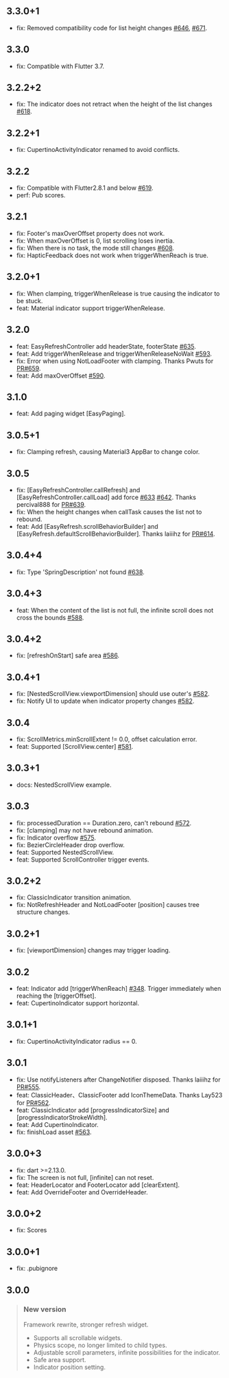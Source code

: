 ## 3.3.0+1
- fix: Removed compatibility code for list height changes [#646](https://github.com/xuelongqy/flutter_easy_refresh/issues/646), [#671](https://github.com/xuelongqy/flutter_easy_refresh/issues/671).

## 3.3.0
- fix: Compatible with Flutter 3.7.

## 3.2.2+2
- fix: The indicator does not retract when the height of the list changes [#618](https://github.com/xuelongqy/flutter_easy_refresh/issues/618).

## 3.2.2+1
- fix: CupertinoActivityIndicator renamed to avoid conflicts.

## 3.2.2
- fix: Compatible with Flutter2.8.1 and below [#619](https://github.com/xuelongqy/flutter_easy_refresh/issues/619).
- perf: Pub scores.

## 3.2.1
- fix: Footer's maxOverOffset property does not work.
- fix: When maxOverOffset is 0, list scrolling loses inertia.
- fix: When there is no task, the mode still changes [#608](https://github.com/xuelongqy/flutter_easy_refresh/issues/608).
- fix: HapticFeedback does not work when triggerWhenReach is true.

## 3.2.0+1
- fix: When clamping, triggerWhenRelease is true causing the indicator to be stuck.
- feat: Material indicator support triggerWhenRelease.

## 3.2.0
- feat: EasyRefreshController add headerState, footerState [#635](https://github.com/xuelongqy/flutter_easy_refresh/issues/635).
- feat: Add triggerWhenRelease and triggerWhenReleaseNoWait [#593](https://github.com/xuelongqy/flutter_easy_refresh/issues/593).
- fix: Error when using NotLoadFooter with clamping. Thanks Pwuts for [PR#659](https://github.com/xuelongqy/flutter_easy_refresh/issues/659).
- feat: Add maxOverOffset [#590](https://github.com/xuelongqy/flutter_easy_refresh/issues/590).

## 3.1.0
- feat: Add paging widget [EasyPaging].

## 3.0.5+1
- fix: Clamping refresh, causing Material3 AppBar to change color.

## 3.0.5
- fix: [EasyRefreshController.callRefresh] and [EasyRefreshController.callLoad] add force [#633](https://github.com/xuelongqy/flutter_easy_refresh/issues/633) [#642](https://github.com/xuelongqy/flutter_easy_refresh/issues/642). Thanks percival888 for [PR#639](https://github.com/xuelongqy/flutter_easy_refresh/issues/639).
- fix: When the height changes when callTask causes the list not to rebound.
- feat: Add [EasyRefresh.scrollBehaviorBuilder] and [EasyRefresh.defaultScrollBehaviorBuilder]. Thanks laiiihz for [PR#614](https://github.com/xuelongqy/flutter_easy_refresh/issues/614).

## 3.0.4+4
- fix: Type 'SpringDescription' not found [#638](https://github.com/xuelongqy/flutter_easy_refresh/issues/638).

## 3.0.4+3
- feat: When the content of the list is not full, the infinite scroll does not cross the bounds [#588](https://github.com/xuelongqy/flutter_easy_refresh/issues/588).

## 3.0.4+2
- fix: [refreshOnStart] safe area [#586](https://github.com/xuelongqy/flutter_easy_refresh/issues/586).

## 3.0.4+1
- fix: [NestedScrollView.viewportDimension] should use outer's [#582](https://github.com/xuelongqy/flutter_easy_refresh/issues/582).
- fix: Notify UI to update when indicator property changes [#582](https://github.com/xuelongqy/flutter_easy_refresh/issues/582).

## 3.0.4
- fix: ScrollMetrics.minScrollExtent != 0.0, offset calculation error.
- feat: Supported [ScrollView.center] [#581](https://github.com/xuelongqy/flutter_easy_refresh/issues/581).

## 3.0.3+1
- docs: NestedScrollView example.

## 3.0.3
- fix: processedDuration == Duration.zero, can't rebound [#572](https://github.com/xuelongqy/flutter_easy_refresh/issues/572).
- fix: [clamping] may not have rebound animation.
- fix: Indicator overflow [#575](https://github.com/xuelongqy/flutter_easy_refresh/issues/575).
- fix: BezierCircleHeader drop overflow.
- feat: Supported NestedScrollView.
- feat: Supported ScrollController trigger events.

## 3.0.2+2
- fix: ClassicIndicator transition animation.
- fix: NotRefreshHeader and NotLoadFooter [position] causes tree structure changes.

## 3.0.2+1
- fix: [viewportDimension] changes may trigger loading.

## 3.0.2
- feat: Indicator add [triggerWhenReach] [#348](https://github.com/xuelongqy/flutter_easy_refresh/issues/348). Trigger immediately when reaching the [triggerOffset].
- feat: CupertinoIndicator support horizontal.

## 3.0.1+1
- fix: CupertinoActivityIndicator radius == 0.

## 3.0.1
- fix: Use notifyListeners after ChangeNotifier disposed. Thanks laiiihz for [PR#555](https://github.com/xuelongqy/flutter_easy_refresh/issues/555).
- feat: ClassicHeader、ClassicFooter add IconThemeData. Thanks Lay523 for [PR#562](https://github.com/xuelongqy/flutter_easy_refresh/issues/562).
- feat: ClassicIndicator add [progressIndicatorSize] and [progressIndicatorStrokeWidth].
- feat: Add CupertinoIndicator.
- fix: finishLoad asset [#563](https://github.com/xuelongqy/flutter_easy_refresh/issues/563).

## 3.0.0+3
- fix: dart >=2.13.0.  
- fix: The screen is not full, [infinite] can not reset.
- feat: HeaderLocator and FooterLocator add [clearExtent].
- feat: Add OverrideFooter and OverrideHeader.

## 3.0.0+2
- fix: Scores

## 3.0.0+1
- fix: .pubignore

## 3.0.0
> ### New version
> Framework rewrite, stronger refresh widget.
> - Supports all scrollable widgets.
> - Physics scope, no longer limited to child types.
> - Adjustable scroll parameters, infinite possibilities for the indicator.
> - Safe area support.
> - Indicator position setting.
